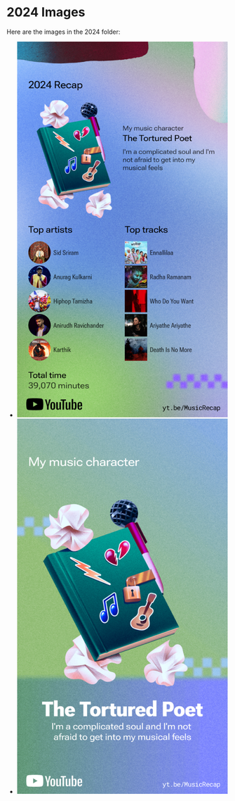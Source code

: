# 2024 Images

Here are the images in the 2024 folder:

* **![Music Recap 2024](./2024/Music-Recap_2024.jpg)**
* **![Title](./2024/Title.jpg)**
